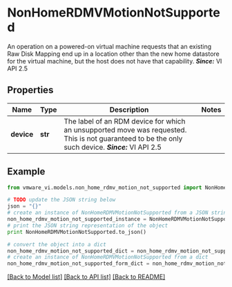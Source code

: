 # NonHomeRDMVMotionNotSupported

An operation on a powered-on virtual machine requests that an existing Raw Disk Mapping end up in a location other than the new home datastore for the virtual machine, but the host does not have that capability.  ***Since:*** VI API 2.5 

## Properties
Name | Type | Description | Notes
------------ | ------------- | ------------- | -------------
**device** | **str** | The label of an RDM device for which an unsupported move was requested.  This is not guaranteed to be the only such device.  ***Since:*** VI API 2.5  | 

## Example

```python
from vmware_vi.models.non_home_rdmv_motion_not_supported import NonHomeRDMVMotionNotSupported

# TODO update the JSON string below
json = "{}"
# create an instance of NonHomeRDMVMotionNotSupported from a JSON string
non_home_rdmv_motion_not_supported_instance = NonHomeRDMVMotionNotSupported.from_json(json)
# print the JSON string representation of the object
print NonHomeRDMVMotionNotSupported.to_json()

# convert the object into a dict
non_home_rdmv_motion_not_supported_dict = non_home_rdmv_motion_not_supported_instance.to_dict()
# create an instance of NonHomeRDMVMotionNotSupported from a dict
non_home_rdmv_motion_not_supported_form_dict = non_home_rdmv_motion_not_supported.from_dict(non_home_rdmv_motion_not_supported_dict)
```
[[Back to Model list]](../README.md#documentation-for-models) [[Back to API list]](../README.md#documentation-for-api-endpoints) [[Back to README]](../README.md)


